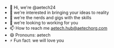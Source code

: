 - 👋 Hi, we're @aetech24
- 👀 we're interested in bringing your ideas to reality
- 🌱 we're the nerds and gigs with the skills 
- 💞️ we're looking to working for you
- 📫 How to reach me aetech.hub@aetechorg.com
- 😄 Pronouns: aetech
- ⚡ Fun fact: we will love you

<!---
aetech24/aetech24 is a ✨ special ✨ repository because its `README.md` (this file) appears on your GitHub profile.
You can click the Preview link to take a look at your changes.
--->
